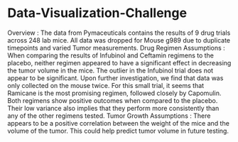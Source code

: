 # Data-Visualization-Challenge

Overview :
The data from Pymaceuticals contains the results of 9 drug trials across 248 lab mice. All data was dropped for Mouse g989 due to duplicate timepoints and varied Tumor measurements.
Drug Regimen Assumptions :
When comparing the results of Infubinol and Ceftamin regimens to the placebo, neither regimen appeared to have a significant effect in decreasing the tumor volume in the mice.
The outlier in the Infubinol trial does not appear to be significant. Upon further investigation, we find that data was only collected on the mouse twice.
For this small trial, it seems that Ramicane is the most promising regimen, followed closely by Capomulin. Both regimens show positive outcomes when compared to the placebo. Their low variance also implies that they perform more consistently than any of the other regimens tested.
Tumor Growth Assumptions :
There appears to be a positive correlation between the weight of the mice and the volume of the tumor. This could help predict tumor volume in future testing.
